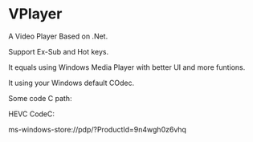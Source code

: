 # VPlayer

A Video Player Based on .Net.

Support Ex-Sub and Hot keys.

It equals using Windows Media Player with better UI and more funtions.

It using your Windows default COdec.



Some code C path:

HEVC CodeC:

ms-windows-store://pdp/?ProductId=9n4wgh0z6vhq
